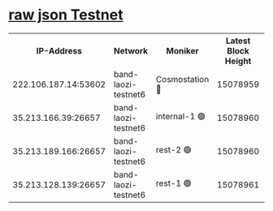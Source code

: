 
[raw json Testnet](https://rpc-check.bandt.stavr.tech/bandt/rpcbandt_result.json)
=

<table><tr><th>IP-Address</th><th>Network</th><th>Moniker</th><th>Latest Block Height</th><th>Earliest Block Height</th><th>Catching Up</th><th>Tx Index</th><th>Voting Power</th><th>Scan Time</th></tr><tr><td>222.106.187.14:53602</td><td>band-laozi-testnet6</td><td>Cosmostation 🔴</td><td>15078959</td><td>13177501</td><td>False</td><td>on</td><td>2203623</td><td>2024-01-21T18:11:21.666647341UTC</td></tr><tr><td>35.213.166.39:26657</td><td>band-laozi-testnet6</td><td>internal-1 🟢</td><td>15078960</td><td>14978960</td><td>False</td><td>on</td><td>0</td><td>2024-01-21T18:11:22.584885649UTC</td></tr><tr><td>35.213.189.166:26657</td><td>band-laozi-testnet6</td><td>rest-2 🟢</td><td>15078960</td><td>14978960</td><td>False</td><td>on</td><td>0</td><td>2024-01-21T18:11:23.529021118UTC</td></tr><tr><td>35.213.128.139:26657</td><td>band-laozi-testnet6</td><td>rest-1 🟢</td><td>15078961</td><td>14978961</td><td>False</td><td>on</td><td>0</td><td>2024-01-21T18:11:24.595116859UTC</td></tr></table>
